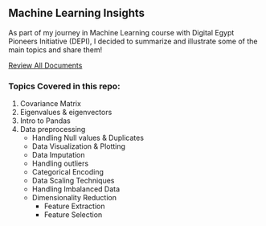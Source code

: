 ## Machine Learning Insights 
As part of my journey in Machine Learning course with Digital Egypt Pioneers Initiative (DEPI), I decided to summarize and illustrate some of the main topics and share them!

[Review All Documents](https://drive.google.com/drive/u/1/folders/1SdZLVksi-9kDAAv-Q6wNqURpmxsD1Mhm)

### Topics Covered in this repo:
1. Covariance Matrix
2. Eigenvalues & eigenvectors
3. Intro to Pandas
4. Data preprocessing  
      - Handling Null values & Duplicates
      - Data Visualization & Plotting 
      - Data Imputation
      - Handling outliers
      - Categorical Encoding
      - Data Scaling Techniques
      - Handling Imbalanced Data
      - Dimensionality Reduction
           - Feature Extraction
           - Feature Selection




